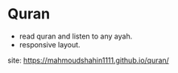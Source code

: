 # Quran

+ read quran and listen to any ayah.
+ responsive layout.

site: https://mahmoudshahin1111.github.io/quran/

